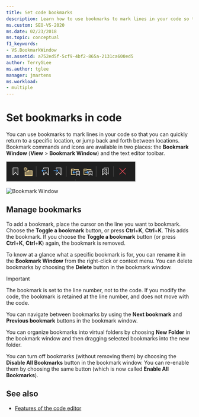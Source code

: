 ```yaml
---
title: Set code bookmarks
description: Learn how to use bookmarks to mark lines in your code so that you can quickly return to a specific location, or jump back and forth between locations.
ms.custom: SEO-VS-2020
ms.date: 02/23/2018
ms.topic: conceptual
f1_keywords:
- VS.BookmarkWindow
ms.assetid: a752ed5f-5cf9-4bf2-865a-2131ca600ed5
author: TerryGLee
ms.author: tglee
manager: jmartens
ms.workload:
- multiple
---
```

# Set bookmarks in code

You can use bookmarks to mark lines in your code so that you can quickly return to a specific location, or jump back and forth between locations. Bookmark commands and icons are available in two places: the **Bookmark Window** (**View** > **Bookmark Window**) and the text editor toolbar.

![Bookmark toolbar](media/bookmark-toolbar.png)

![Bookmark Window](media/bookmark-window.png)

## Manage bookmarks

To add a bookmark, place the cursor on the line you want to bookmark. Choose the **Toggle a bookmark** button, or press **Ctrl**+**K**, **Ctrl**+**K**. This adds the bookmark. If you choose the **Toggle a bookmark** button (or press **Ctrl**+**K**, **Ctrl**+**K**) again, the bookmark is removed.

To know at a glance what a specific bookmark is for, you can rename it in the **Bookmark Window** from the right-click or context menu. You can delete bookmarks by choosing the **Delete** button in the bookmark window.

> [!IMPORTANT]
> The bookmark is set to the line number, not to the code. If you modify the code, the bookmark is retained at the line number, and does not move with the code.

You can navigate between bookmarks by using the **Next bookmark** and **Previous bookmark** buttons in the bookmark window.

You can organize bookmarks into virtual folders by choosing **New Folder** in the bookmark window and then dragging selected bookmarks into the new folder.

You can turn off bookmarks (without removing them) by choosing the **Disable All Bookmarks** button in the bookmark window. You can re-enable them by choosing the same button (which is now called **Enable All Bookmarks**).

## See also

- [Features of the code editor](../ide/writing-code-in-the-code-and-text-editor.md)
